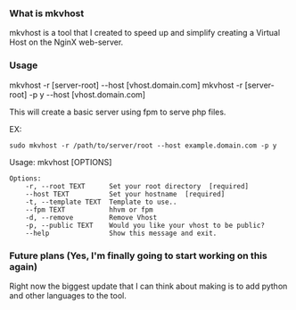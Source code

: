 ### What is mkvhost

mkvhost is a tool that I created to speed up and simplify creating a 
Virtual Host on the NginX web-server.

### Usage

mkvhost -r [server-root] --host [vhost.domain.com]
mkvhost -r [server-root] -p y --host [vhost.domain.com] 

This will create a basic server using fpm to serve php files. 

EX:
```
sudo mkvhost -r /path/to/server/root --host example.domain.com -p y
```

Usage: mkvhost [OPTIONS]

```
Options:
    -r, --root TEXT      Set your root directory  [required]
    --host TEXT          Set your hostname  [required]
    -t, --template TEXT  Template to use..
    --fpm TEXT           hhvm or fpm
    -d, --remove         Remove Vhost
    -p, --public TEXT    Would you like your vhost to be public?
    --help               Show this message and exit.
```

### Future plans (Yes, I'm finally going to start working on this again)

Right now the biggest update that I can think about making is to add python
and other languages to the tool. 
